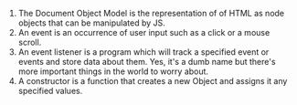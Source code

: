 1.  The Document Object Model is the representation of of HTML as node objects that can be manipulated by JS.
2.  An event is an occurrence of user input such as a click or a mouse scroll.
3.  An event listener is a program which will track a specified event or events and store data about them. Yes, it's a dumb name but there's more important things in the world to worry about.
4.  A constructor is a function that creates a new Object and assigns it any specified values.
